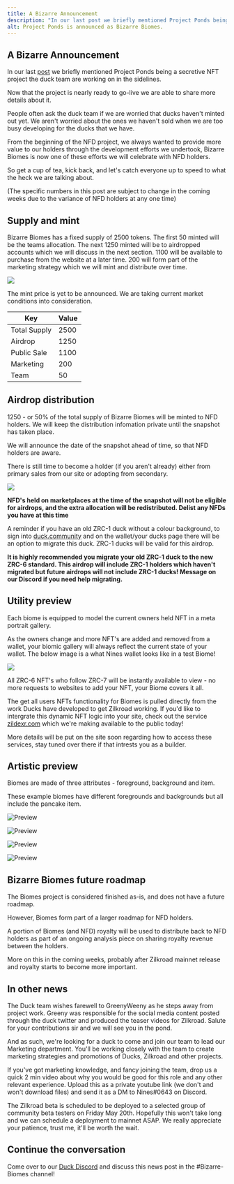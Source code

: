 ```yaml
---
title: A Bizarre Announcement
description: "In our last post we briefly mentioned Project Ponds being a secret NFT project the duck team work on in the sidelines. Now that the project is nearly ready to go-live we are able to share more details about it."
alt: Project Ponds is announced as Bizarre Biomes.
---
```


## A Bizarre Announcement

In our last [post](https://duck.community/blog/postbag-from-the-pond-1#projectponds-update) we briefly mentioned Project Ponds being a secretive NFT project the duck team are working on in the sidelines.

Now that the project is nearly ready to go-live we are able to share more details about it.

People often ask the duck team if we are worried that ducks haven't minted out yet. We aren't worried about the ones we haven't sold when we are too busy developing for the ducks that we have.

From the beginning of the NFD project, we always wanted to provide more value to our holders through the development efforts we undertook, Bizarre Biomes is now one of these efforts we will celebrate with NFD holders.

So get a cup of tea, kick back, and let's catch everyone up to speed to what the heck we are talking about.

(The specific numbers in this post are subject to change in the coming weeks due to the variance of NFD holders at any one time)

## Supply and mint

Bizarre Biomes has a fixed supply of 2500 tokens. The first 50 minted will be the teams allocation. The next 1250 minted will be to airdropped accounts which we will discuss in the next section.  1100 will be available to purchase from the website at a later time. 200 will form part of the marketing strategy which we will mint and distribute over time.

![](https://cdn.discordapp.com/attachments/914536079225421904/975871462546219088/supply.png)

The mint price is yet to be announced. We are taking current market conditions into consideration.

| Key          | Value  |
|--------------|--------|
| Total Supply | 2500   |
| Airdrop      | 1250   |
| Public Sale  | 1100   |
| Marketing    | 200    |
| Team         | 50     |

## Airdrop distribution

1250 - or 50% of the total supply of Bizarre Biomes will be minted to NFD holders. We will keep the distribution infomation private until the snapshot has taken place.

We will announce the date of the snapshot ahead of time, so that NFD holders are aware.

There is still time to become a holder (if you aren't already) either from primary sales from our site or adopting from secondary.

![](https://cdn.discordapp.com/attachments/914536079225421904/975871482334941255/holders.png)

**NFD's held on marketplaces at the time of the snapshot will not be eligible for airdrops, and the extra allocation will be redistributed. Delist any NFDs you have at this time**

A reminder if you have an old ZRC-1 duck without a colour background, to sign into [duck.community](https://duck.community) and on the wallet/your ducks page there will be an option to migrate this duck. ZRC-1 ducks will be valid for this airdrop.

**It is highly recommended you migrate your old ZRC-1 duck to the new ZRC-6 standard. This airdrop will include ZRC-1 holders which haven't migrated but future airdrops will not include ZRC-1 ducks!  Message on our Discord if you need help migrating.**

## Utility preview

Each biome is equipped to model the current owners held NFT in a meta portrait gallery.

As the owners change and more NFT's are added and removed from a wallet, your biomic gallery will always reflect the current state of your wallet. The below image is a what Nines wallet looks like in a test Biome!

![](https://cdn.discordapp.com/attachments/914536079225421904/975871510080290876/biome1.png)

All ZRC-6 NFT's who follow ZRC-7 will be instantly available to view - no more requests to websites to add your NFT, your Biome covers it all.

The get all users NFTs functionality for Biomes is pulled directly from the work Ducks have developed to get Zilkroad working. If you'd like to intergrate this dynamic NFT logic into your site, check out the service [zildexr.com](https://zildexr.com) which we're making available to the public today!

More details will be put on the site soon regarding how to access these services, stay tuned over there if that intrests you as a builder.

## Artistic preview

Biomes are made of three attributes - foreground, background and item.

These example biomes have different foregrounds and backgrounds but all include the pancake item.

![Preview](https://cdn.discordapp.com/attachments/914536079225421904/975871536873484388/pond1.png)

![Preview](https://cdn.discordapp.com/attachments/914536079225421904/975871559191384174/pond2.png)

![Preview](https://cdn.discordapp.com/attachments/914536079225421904/975871582268457010/pond3.png)

![Preview](https://cdn.discordapp.com/attachments/914536079225421904/975871438135361596/pond4.png)

## Bizarre Biomes future roadmap

The Biomes project is considered finished as-is, and does not have a future roadmap. 

However, Biomes form part of a larger roadmap for NFD holders.

A portion of Biomes (and NFD) royalty will be used to distribute back to NFD holders as part of an ongoing analysis piece on sharing royalty revenue between the holders.

More on this in the coming weeks, probably after Zilkroad mainnet release and royalty starts to become more important.

## In other news

The Duck team wishes farewell to GreenyWeeny as he steps away from project work. Greeny was responsible for the social media content posted through the duck twitter and produced the teaser videos for Zilkroad. Salute for your contributions sir and we will see you in the pond.

And as such, we're looking for a duck to come and join our team to lead our Marketing department. You'll be working closely with the team to create marketing strategies and promotions of Ducks, Zilkroad and other projects.

If you've got marketing knowledge, and fancy joining the team, drop us a quick 2 min video about why you would be good for this role and any other relevant experience. Upload this as a private youtube link (we don't and won't download files) and send it as a DM to Nines#0643 on Discord.

The Zilkroad beta is scheduled to be deployed to a selected group of community beta testers on Friday May 20th. Hopefully this won't take long and we can schedule a deployment to mainnet ASAP. We really appreciate your patience, trust me, it'll be worth the wait.

## Continue the conversation

Come over to our [Duck Discord](https://discord.gg/3Cu3ZR6CYX) and discuss this news post in the #Bizarre-Biomes channel!
